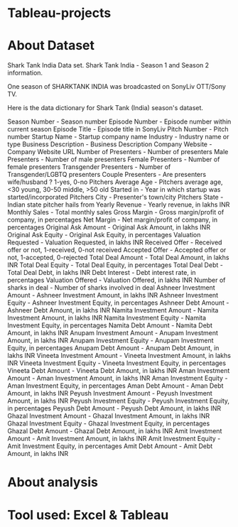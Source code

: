 # Tableau-projects

# About Dataset
Shark Tank India Data set.
Shark Tank India - Season 1 and Season 2 information.

One season of SHARKTANK INDIA was broadcasted on SonyLiv OTT/Sony TV.

Here is the data dictionary for Shark Tank (India) season's dataset.

Season Number - Season number
Episode Number - Episode number within current season
Episode Title - Episode title in SonyLiv
Pitch Number - Pitch number
Startup Name - Startup company name
Industry - Industry name or type
Business Description - Business Description
Company Website - Company Website URL
Number of Presenters - Number of presenters
Male Presenters - Number of male presenters
Female Presenters - Number of female presenters
Transgender Presenters - Number of Transgender/LGBTQ presenters
Couple Presenters - Are presenters wife/husband ? 1-yes, 0-no
Pitchers Average Age - Pitchers average age, <30 young, 30-50 middle, >50 old
Started in - Year in which startup was started/incorporated
Pitchers City - Presenter's town/city
Pitchers State - Indian state pitcher hails from
Yearly Revenue - Yearly revenue, in lakhs INR
Monthly Sales - Total monthly sales
Gross Margin - Gross margin/profit of company, in percentages
Net Margin - Net margin/profit of company, in percentages
Original Ask Amount - Original Ask Amount, in lakhs INR
Original Ask Equity - Original Ask Equity, in percentages
Valuation Requested - Valuation Requested, in lakhs INR
Received Offer - Received offer or not, 1-received, 0-not received
Accepted Offer - Accepted offer or not, 1-accepted, 0-rejected
Total Deal Amount - Total Deal Amount, in lakhs INR
Total Deal Equity - Total Deal Equity, in percentages
Total Deal Debt - Total Deal Debt, in lakhs INR
Debt Interest - Debt interest rate, in percentages
Valuation Offered - Valuation Offered, in lakhs INR
Number of sharks in deal - Number of sharks involved in deal
Ashneer Investment Amount - Ashneer Investment Amount, in lakhs INR
Ashneer Investment Equity - Ashneer Investment Equity, in percentages
Ashneer Debt Amount - Ashneer Debt Amount, in lakhs INR
Namita Investment Amount - Namita Investment Amount, in lakhs INR
Namita Investment Equity - Namita Investment Equity, in percentages
Namita Debt Amount - Namita Debt Amount, in lakhs INR
Anupam Investment Amount - Anupam Investment Amount, in lakhs INR
Anupam Investment Equity - Anupam Investment Equity, in percentages
Anupam Debt Amount - Anupam Debt Amount, in lakhs INR
Vineeta Investment Amount - Vineeta Investment Amount, in lakhs INR
Vineeta Investment Equity - Vineeta Investment Equity, in percentages
Vineeta Debt Amount - Vineeta Debt Amount, in lakhs INR
Aman Investment Amount - Aman Investment Amount, in lakhs INR
Aman Investment Equity - Aman Investment Equity, in percentages
Aman Debt Amount - Aman Debt Amount, in lakhs INR
Peyush Investment Amount - Peyush Investment Amount, in lakhs INR
Peyush Investment Equity - Peyush Investment Equity, in percentages
Peyush Debt Amount - Peyush Debt Amount, in lakhs INR
Ghazal Investment Amount - Ghazal Investment Amount, in lakhs INR
Ghazal Investment Equity - Ghazal Investment Equity, in percentages
Ghazal Debt Amount - Ghazal Debt Amount, in lakhs INR
Amit Investment Amount - Amit Investment Amount, in lakhs INR
Amit Investment Equity - Amit Investment Equity, in percentages
Amit Debt Amount - Amit Debt Amount, in lakhs INR

# About analysis
 # Tool used: Excel & Tableau
